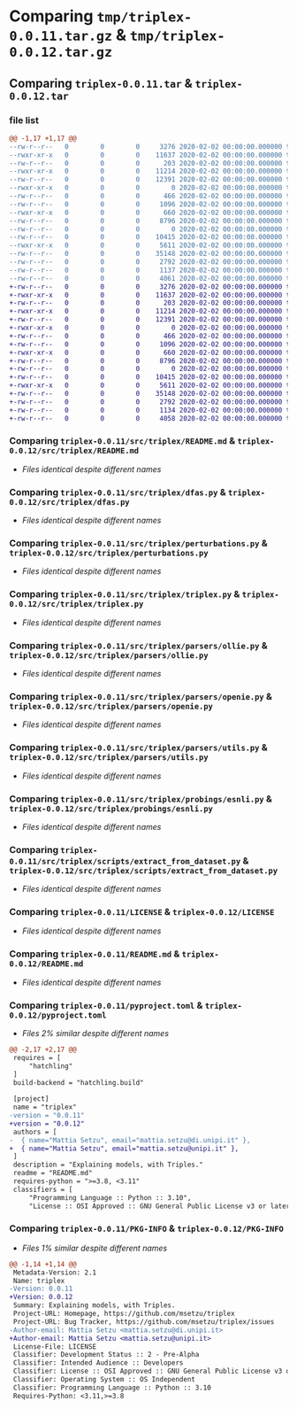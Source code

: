 # Comparing `tmp/triplex-0.0.11.tar.gz` & `tmp/triplex-0.0.12.tar.gz`

## Comparing `triplex-0.0.11.tar` & `triplex-0.0.12.tar`

### file list

```diff
@@ -1,17 +1,17 @@
--rw-r--r--   0        0        0     3276 2020-02-02 00:00:00.000000 triplex-0.0.11/src/triplex/README.md
--rwxr-xr-x   0        0        0    11637 2020-02-02 00:00:00.000000 triplex-0.0.11/src/triplex/dfas.py
--rw-r--r--   0        0        0      203 2020-02-02 00:00:00.000000 triplex-0.0.11/src/triplex/exceptions.py
--rwxr-xr-x   0        0        0    11214 2020-02-02 00:00:00.000000 triplex-0.0.11/src/triplex/perturbations.py
--rw-r--r--   0        0        0    12391 2020-02-02 00:00:00.000000 triplex-0.0.11/src/triplex/triplex.py
--rwxr-xr-x   0        0        0        0 2020-02-02 00:00:00.000000 triplex-0.0.11/src/triplex/parsers/__init__.py
--rw-r--r--   0        0        0      466 2020-02-02 00:00:00.000000 triplex-0.0.11/src/triplex/parsers/clausie.py
--rw-r--r--   0        0        0     1096 2020-02-02 00:00:00.000000 triplex-0.0.11/src/triplex/parsers/ollie.py
--rwxr-xr-x   0        0        0      660 2020-02-02 00:00:00.000000 triplex-0.0.11/src/triplex/parsers/openie.py
--rw-r--r--   0        0        0     8796 2020-02-02 00:00:00.000000 triplex-0.0.11/src/triplex/parsers/utils.py
--rw-r--r--   0        0        0        0 2020-02-02 00:00:00.000000 triplex-0.0.11/src/triplex/probings/__init__.py
--rw-r--r--   0        0        0    10415 2020-02-02 00:00:00.000000 triplex-0.0.11/src/triplex/probings/esnli.py
--rwxr-xr-x   0        0        0     5611 2020-02-02 00:00:00.000000 triplex-0.0.11/src/triplex/scripts/extract_from_dataset.py
--rw-r--r--   0        0        0    35148 2020-02-02 00:00:00.000000 triplex-0.0.11/LICENSE
--rw-r--r--   0        0        0     2792 2020-02-02 00:00:00.000000 triplex-0.0.11/README.md
--rw-r--r--   0        0        0     1137 2020-02-02 00:00:00.000000 triplex-0.0.11/pyproject.toml
--rw-r--r--   0        0        0     4061 2020-02-02 00:00:00.000000 triplex-0.0.11/PKG-INFO
+-rw-r--r--   0        0        0     3276 2020-02-02 00:00:00.000000 triplex-0.0.12/src/triplex/README.md
+-rwxr-xr-x   0        0        0    11637 2020-02-02 00:00:00.000000 triplex-0.0.12/src/triplex/dfas.py
+-rw-r--r--   0        0        0      203 2020-02-02 00:00:00.000000 triplex-0.0.12/src/triplex/exceptions.py
+-rwxr-xr-x   0        0        0    11214 2020-02-02 00:00:00.000000 triplex-0.0.12/src/triplex/perturbations.py
+-rw-r--r--   0        0        0    12391 2020-02-02 00:00:00.000000 triplex-0.0.12/src/triplex/triplex.py
+-rwxr-xr-x   0        0        0        0 2020-02-02 00:00:00.000000 triplex-0.0.12/src/triplex/parsers/__init__.py
+-rw-r--r--   0        0        0      466 2020-02-02 00:00:00.000000 triplex-0.0.12/src/triplex/parsers/clausie.py
+-rw-r--r--   0        0        0     1096 2020-02-02 00:00:00.000000 triplex-0.0.12/src/triplex/parsers/ollie.py
+-rwxr-xr-x   0        0        0      660 2020-02-02 00:00:00.000000 triplex-0.0.12/src/triplex/parsers/openie.py
+-rw-r--r--   0        0        0     8796 2020-02-02 00:00:00.000000 triplex-0.0.12/src/triplex/parsers/utils.py
+-rw-r--r--   0        0        0        0 2020-02-02 00:00:00.000000 triplex-0.0.12/src/triplex/probings/__init__.py
+-rw-r--r--   0        0        0    10415 2020-02-02 00:00:00.000000 triplex-0.0.12/src/triplex/probings/esnli.py
+-rwxr-xr-x   0        0        0     5611 2020-02-02 00:00:00.000000 triplex-0.0.12/src/triplex/scripts/extract_from_dataset.py
+-rw-r--r--   0        0        0    35148 2020-02-02 00:00:00.000000 triplex-0.0.12/LICENSE
+-rw-r--r--   0        0        0     2792 2020-02-02 00:00:00.000000 triplex-0.0.12/README.md
+-rw-r--r--   0        0        0     1134 2020-02-02 00:00:00.000000 triplex-0.0.12/pyproject.toml
+-rw-r--r--   0        0        0     4058 2020-02-02 00:00:00.000000 triplex-0.0.12/PKG-INFO
```

### Comparing `triplex-0.0.11/src/triplex/README.md` & `triplex-0.0.12/src/triplex/README.md`

 * *Files identical despite different names*

### Comparing `triplex-0.0.11/src/triplex/dfas.py` & `triplex-0.0.12/src/triplex/dfas.py`

 * *Files identical despite different names*

### Comparing `triplex-0.0.11/src/triplex/perturbations.py` & `triplex-0.0.12/src/triplex/perturbations.py`

 * *Files identical despite different names*

### Comparing `triplex-0.0.11/src/triplex/triplex.py` & `triplex-0.0.12/src/triplex/triplex.py`

 * *Files identical despite different names*

### Comparing `triplex-0.0.11/src/triplex/parsers/ollie.py` & `triplex-0.0.12/src/triplex/parsers/ollie.py`

 * *Files identical despite different names*

### Comparing `triplex-0.0.11/src/triplex/parsers/openie.py` & `triplex-0.0.12/src/triplex/parsers/openie.py`

 * *Files identical despite different names*

### Comparing `triplex-0.0.11/src/triplex/parsers/utils.py` & `triplex-0.0.12/src/triplex/parsers/utils.py`

 * *Files identical despite different names*

### Comparing `triplex-0.0.11/src/triplex/probings/esnli.py` & `triplex-0.0.12/src/triplex/probings/esnli.py`

 * *Files identical despite different names*

### Comparing `triplex-0.0.11/src/triplex/scripts/extract_from_dataset.py` & `triplex-0.0.12/src/triplex/scripts/extract_from_dataset.py`

 * *Files identical despite different names*

### Comparing `triplex-0.0.11/LICENSE` & `triplex-0.0.12/LICENSE`

 * *Files identical despite different names*

### Comparing `triplex-0.0.11/README.md` & `triplex-0.0.12/README.md`

 * *Files identical despite different names*

### Comparing `triplex-0.0.11/pyproject.toml` & `triplex-0.0.12/pyproject.toml`

 * *Files 2% similar despite different names*

```diff
@@ -2,17 +2,17 @@
 requires = [
     "hatchling"
 ]
 build-backend = "hatchling.build"
 
 [project]
 name = "triplex"
-version = "0.0.11"
+version = "0.0.12"
 authors = [
-  { name="Mattia Setzu", email="mattia.setzu@di.unipi.it" },
+  { name="Mattia Setzu", email="mattia.setzu@unipi.it" },
 ]
 description = "Explaining models, with Triples."
 readme = "README.md"
 requires-python = ">=3.8, <3.11"
 classifiers = [
     "Programming Language :: Python :: 3.10",
     "License :: OSI Approved :: GNU General Public License v3 or later (GPLv3+)",
```

### Comparing `triplex-0.0.11/PKG-INFO` & `triplex-0.0.12/PKG-INFO`

 * *Files 1% similar despite different names*

```diff
@@ -1,14 +1,14 @@
 Metadata-Version: 2.1
 Name: triplex
-Version: 0.0.11
+Version: 0.0.12
 Summary: Explaining models, with Triples.
 Project-URL: Homepage, https://github.com/msetzu/triplex
 Project-URL: Bug Tracker, https://github.com/msetzu/triplex/issues
-Author-email: Mattia Setzu <mattia.setzu@di.unipi.it>
+Author-email: Mattia Setzu <mattia.setzu@unipi.it>
 License-File: LICENSE
 Classifier: Development Status :: 2 - Pre-Alpha
 Classifier: Intended Audience :: Developers
 Classifier: License :: OSI Approved :: GNU General Public License v3 or later (GPLv3+)
 Classifier: Operating System :: OS Independent
 Classifier: Programming Language :: Python :: 3.10
 Requires-Python: <3.11,>=3.8
```


